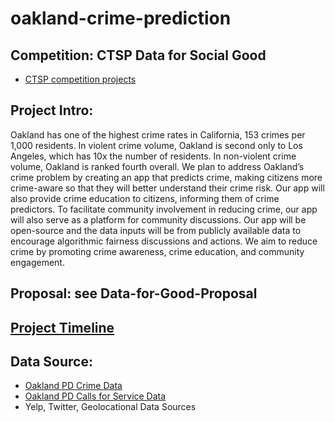 # oakland-crime-prediction

## Competition: CTSP Data for Social Good
- [CTSP competition projects](https://ctsp.berkeley.edu/data-for-good-projects/)

## Project Intro:

Oakland has one of the highest crime rates in California, 153 crimes per 1,000 residents. In violent crime volume, Oakland is second only to Los Angeles, which has 10x the number of residents. In non-violent crime volume, Oakland is ranked fourth overall. We plan to address Oakland’s crime problem by creating an app that predicts crime, making citizens more crime-aware so that they will better understand their crime risk. Our app will also provide crime education to citizens, informing them of crime predictors. To facilitate community involvement in reducing crime, our app will also serve as a platform for community discussions. Our app will be open-source and the data inputs will be from publicly available data to encourage algorithmic fairness discussions and actions. We aim to reduce crime by promoting crime awareness, crime education, and community engagement.

## Proposal: see Data-for-Good-Proposal

## [Project Timeline](https://docs.google.com/spreadsheets/d/1YbyyRWs_OVXB8j8vhFpKIrFuyZpZn_AxCg_S-g7CU6A/edit#gid=683805998) 

## Data Source:
- [Oakland PD Crime Data](ftp://crimewatchdata.oaklandnet.com/crimePublicData.csv)
- [Oakland PD Calls for Service Data](http://mapgis.oaklandnet.com/callsforservice/)
- Yelp, Twitter, Geolocational Data Sources
